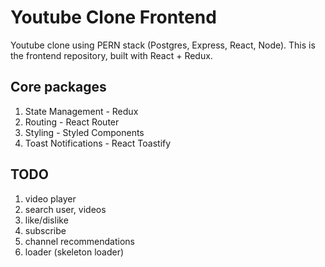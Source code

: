 # Youtube Clone Frontend

Youtube clone using PERN stack (Postgres, Express, React, Node). This is the frontend repository, built with React + Redux.

## Core packages
1. State Management - Redux
2. Routing - React Router
3. Styling - Styled Components
4. Toast Notifications - React Toastify

## TODO
1. video player
2. search user, videos
3. like/dislike 
4. subscribe
5. channel recommendations
6. loader (skeleton loader)
